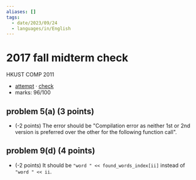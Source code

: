 ```yaml
---
aliases: []
tags:
  - date/2023/09/24
  - languages/in/English
---
```


# 2017 fall midterm check

HKUST COMP 2011

- [attempt](attempt.md) · [check](check.md)
- marks: 96/100

## problem 5(a) (3 points)

- (-2 points) The error should be "Compilation error as neither 1st or 2nd version is preferred over the other for the following function call".

## problem 9(d) (4 points)

- (-2 points) It should be `"word " << found_words_index[ii]` instead of `"word " << ii`.
